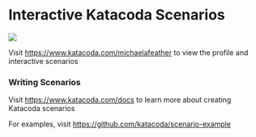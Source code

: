 # Interactive Katacoda Scenarios

[![](http://shields.katacoda.com/katacoda/michaelafeather/count.svg)](https://www.katacoda.com/michaelafeather "Get your profile on Katacoda.com")

Visit https://www.katacoda.com/michaelafeather to view the profile and interactive scenarios

### Writing Scenarios
Visit https://www.katacoda.com/docs to learn more about creating Katacoda scenarios

For examples, visit https://github.com/katacoda/scenario-example
